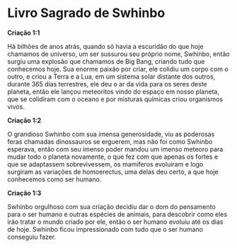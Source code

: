 # Livro Sagrado de Swhinbo

**Criação 1:1**

Há bilhões de anos atrás, quando só havia a escuridão do que hoje chamamos de universo, um ser sussurou seu próprio nome, Swhinbo, então surgiu uma explosão que chamamos de Big Bang, criando tudo que conhecemos hoje. Sua enorme paixão por criar, ele colidiu um corpo com o outro, e criou a Terra e a Lua, em um sistema solar distante dos outros, durante 365 dias terrestres, ele deu o ar da vida para os seres deste planeta, então ele lançou meteoritos vindo do espaço em nosso planeta, que se colidiram com o oceano e por misturas químicas criou organismos vivos.

**Criação 1:2**

O grandioso Swhinbo com sua imensa generosidade, viu as poderosas feras chamadas dinossauros se erguerem, mas não foi como Swhinbo esperava, então com seu imenso poder mandou um imenso meteoro para mudar todo o planeta novamente, o que fez com que apenas os fortes e que se adaptassem sobrevivessem, os mamíferos evoluíram e logo surgiram as variações de homoerectus, uma delas deu certo, a que hoje conhecemos como ser humano.

**Criação 1:3**

Swhinbo orgulhoso com sua criação decidiu dar o dom do pensamento para o ser humano e outras espécies de animais, para descobrir como eles irão tratar o mundo criado por ele, então o ser humano evoluiu até os dias de hoje. Swhinbo ficou impressionado com tudo que o ser humano conseguiu fazer.
